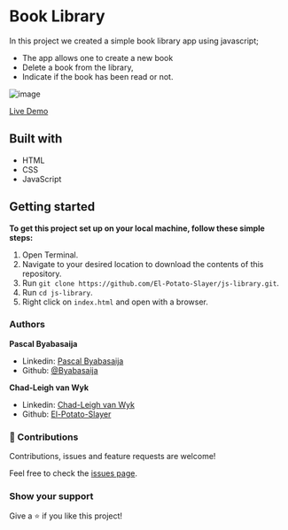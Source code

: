 # Book Library
In this project we created a simple book library app using javascript;
- The app allows one to create a new book
- Delete a book from the library,
- Indicate if the book has been read or not.

![image](https://user-images.githubusercontent.com/43865875/110854048-0dfc4b00-82bd-11eb-86aa-48ed2647295b.png)

[Live Demo](https://raw.githack.com/El-Potato-Slayer/js-library/library-feature/index.html)

## Built with
- HTML
- CSS
- JavaScript

## Getting started

**To get this project set up on your local machine, follow these simple steps:**

1. Open Terminal.
2. Navigate to your desired location to download the contents of this repository.
3. Run ```git clone https://github.com/El-Potato-Slayer/js-library.git```.
4. Run ```cd js-library```.
5. Right click on `index.html` and open with a browser.

### Authors

**Pascal Byabasaija**
- Linkedin: [Pascal Byabasaija](https://www.linkedin.com/in/pascal-byabasaija/)
- Github: [@Byabasaija](https://github.com/Byabasaija)

**Chad-Leigh van Wyk**
- Linkedin: [Chad-Leigh van Wyk](https://www.linkedin.com/in/chad-leigh-van-wyk/ )
- Github: [El-Potato-Slayer](https://github.com/El-Potato-Slayer)

### 🤝 Contributions

Contributions, issues and feature requests are welcome!

Feel free to check the [issues page](issues/).


### Show your support

Give a ⭐️ if you like this project!
